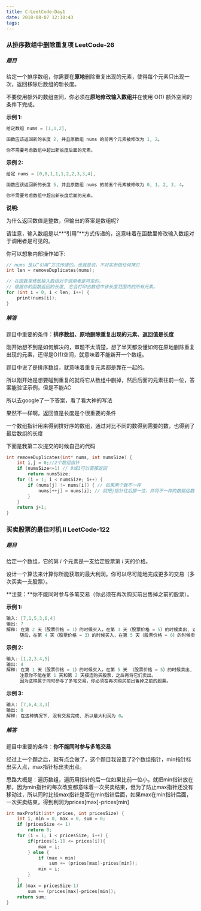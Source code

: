 ```yaml
---
title: C-LeetCode-Day1
date: 2018-08-07 12:10:43
tags:
---
```


### 从排序数组中删除重复项	LeetCode-26 

##### 题目

给定一个排序数组，你需要在**原地**删除重复出现的元素，使得每个元素只出现一次，返回移除后数组的新长度。

不要使用额外的数组空间，你必须在**原地修改输入数组**并在使用 O(1) 额外空间的条件下完成。

**示例 1:**

```c
给定数组 nums = [1,1,2], 

函数应该返回新的长度 2, 并且原数组 nums 的前两个元素被修改为 1, 2。 

你不需要考虑数组中超出新长度后面的元素。
```

**示例 2:**

```C
给定 nums = [0,0,1,1,1,2,2,3,3,4],

函数应该返回新的长度 5, 并且原数组 nums 的前五个元素被修改为 0, 1, 2, 3, 4。

你不需要考虑数组中超出新长度后面的元素。
```

**说明:**

为什么返回数值是整数，但输出的答案是数组呢?

请注意，输入数组是以**“引用”**方式传递的，这意味着在函数里修改输入数组对于调用者是可见的。

你可以想象内部操作如下:

```C
// nums 是以“引用”方式传递的。也就是说，不对实参做任何拷贝
int len = removeDuplicates(nums);

// 在函数里修改输入数组对于调用者是可见的。
// 根据你的函数返回的长度, 它会打印出数组中该长度范围内的所有元素。
for (int i = 0; i < len; i++) {
    print(nums[i]);
}
```

##### 解答

题目中重要的条件：**排序数组、原地删除重复出现的元素、返回值是长度**

刚开始想不到是如何解决的，审题不太清楚，想了半天都没懂如何在原地删除重复出现的元素，还得是O(1)空间，就意味着不能新开一个数组。

题目中说了是排序数组，就意味着重复元素都是靠在一起的。

所以刚开始是想要碰到重复的就将它从数组中删掉，然后后面的元素往前一位，答案能验证示例，但是不能AC

所以去google了一下答案，看了看大神的写法

果然不一样啊，返回值是长度是个很重要的条件

一个数组指针用来得到排好序的数组，通过对比不同的数得到需要的数，也得到了最后数组的长度

下面是我第二次提交的时候自己的代码

```C
int removeDuplicates(int* nums, int numsSize) {
    int i,j = 0;//2个数组指针
    if (numsSize<=1) // 0或1可以直接返回
        return numsSize;
    for (i = 1; i < numsSize; i++) {
        if (nums[j] != nums[i]) { // 如果两个数不一样
            nums[++j] = nums[i]; // 就把j指针往后挪一位，并将不一样的数赋给数组j位置
        }
    }
    return j+1;
}
```

### 买卖股票的最佳时机 II	LeetCode-122 

##### 题目

给定一个数组，它的第 *i* 个元素是一支给定股票第 *i* 天的价格。

设计一个算法来计算你所能获取的最大利润。你可以尽可能地完成更多的交易（多次买卖一支股票）。

**注意：**你不能同时参与多笔交易（你必须在再次购买前出售掉之前的股票）。

**示例 1:**

```C
输入: [7,1,5,3,6,4]
输出: 7
解释: 在第 2 天（股票价格 = 1）的时候买入，在第 3 天（股票价格 = 5）的时候卖出, 这笔交易所能获得利润 = 5-1 = 4 。
     随后，在第 4 天（股票价格 = 3）的时候买入，在第 5 天（股票价格 = 6）的时候卖出, 这笔交易所能获得利润 = 6-3 = 3 。
```

**示例 2:**

```C
输入: [1,2,3,4,5]
输出: 4
解释: 在第 1 天（股票价格 = 1）的时候买入，在第 5 天 （股票价格 = 5）的时候卖出, 这笔交易所能获得利润 = 5-1 = 4 。
     注意你不能在第 1 天和第 2 天接连购买股票，之后再将它们卖出。
     因为这样属于同时参与了多笔交易，你必须在再次购买前出售掉之前的股票。
```

**示例 3:**

```C
输入: [7,6,4,3,1]
输出: 0
解释: 在这种情况下, 没有交易完成, 所以最大利润为 0。
```

##### 解答

题目中重要的条件：**你不能同时参与多笔交易**

经过上一个题之后，就有点会做了，这个题目我设置了2个数组指针，min指针标出买入点，max指针标出卖出点。

思路大概是：遍历数组，遍历用指针的后一位如果比前一位小，就把min指针放在那，因为min指针的每次改变都意味着一次买卖结束，但为了防止max指针还没有移动过，所以同时比较max指针是否在min指针后面，如果max在min指针后面，一次买卖结束，得到利润为prices[max]-prices[min]

```c
int maxProfit(int* prices, int pricesSize) {
    int i, min = 0, max = 0, sum = 0;
    if (pricesSize <= 1)
        return 0;
    for (i = 1; i < pricesSize; i++) {
        if(prices[i-1] <= prices[i]){
            max = i;
        } else {
            if (max > min)
                sum += (prices[max]-prices[min]);
            min = i;
        }
    }
    if (max = pricesSize-1)
        sum += (prices[max]-prices[min]);
    return sum;
}
```

